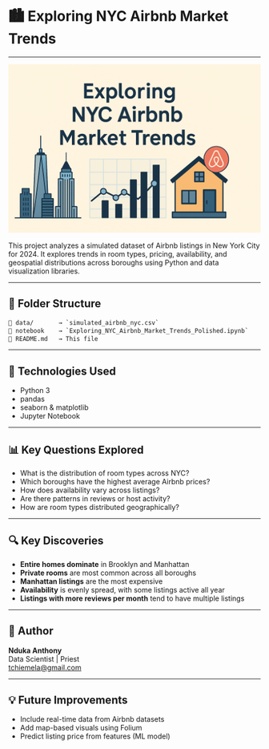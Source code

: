 
 # 🏙️ Exploring NYC Airbnb Market Trends

---
<p align="center">
  <img src="https://raw.githubusercontent.com/Temela/NYC-Airbnb-Market-2024/main/banner.png" alt="NYC Airbnb Banner" />
</p>

This project analyzes a simulated dataset of Airbnb listings in New York City for 2024. It explores trends in room types, pricing, availability, and geospatial distributions across boroughs using Python and data visualization libraries.

---

## 📁 Folder Structure

```
📁 data/       → `simulated_airbnb_nyc.csv`  
📄 notebook    → `Exploring_NYC_Airbnb_Market_Trends_Polished.ipynb`  
📄 README.md   → This file  
```

---

## 🚀 Technologies Used

- Python 3
- pandas
- seaborn & matplotlib
- Jupyter Notebook

---

## 📊 Key Questions Explored

- What is the distribution of room types across NYC?
- Which boroughs have the highest average Airbnb prices?
- How does availability vary across listings?
- Are there patterns in reviews or host activity?
- How are room types distributed geographically?

---

## 🔍 Key Discoveries

- **Entire homes dominate** in Brooklyn and Manhattan
- **Private rooms** are most common across all boroughs
- **Manhattan listings** are the most expensive
- **Availability** is evenly spread, with some listings active all year
- **Listings with more reviews per month** tend to have multiple listings


---

## 🧠 Author

**Nduka Anthony**  
 Data Scientist | Priest  
[tchiemela@gmail.com](mailto:tchiemela@gmail.com)

---

## 💡 Future Improvements

- Include real-time data from Airbnb datasets
- Add map-based visuals using Folium
- Predict listing price from features (ML model)
